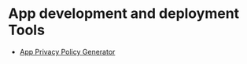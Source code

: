 # App development and deployment Tools

* [App Privacy Policy Generator](https://app-privacy-policy-generator.firebaseapp.com/)
